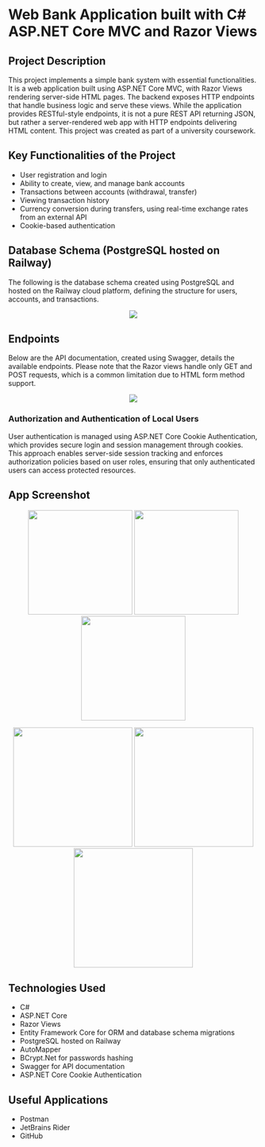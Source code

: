 # Web Bank Application built with C# ASP.NET Core MVC and Razor Views

## Project Description
This project implements a simple bank system with essential functionalities. It is a web application built using ASP.NET Core MVC, with Razor Views rendering server-side HTML pages. The backend exposes HTTP endpoints that handle business logic and serve these views. While the application provides RESTful-style endpoints, it is not a pure REST API returning JSON, but rather a server-rendered web app with HTTP endpoints delivering HTML content. This project was created as part of a university coursework.

## Key Functionalities of the Project
- User registration and login
- Ability to create, view, and manage bank accounts
- Transactions between accounts (withdrawal, transfer)
- Viewing transaction history
- Currency conversion during transfers, using real-time exchange rates from an external API
- Cookie-based authentication

## Database Schema (PostgreSQL hosted on Railway)
The following is the database schema created using PostgreSQL and hosted on the Railway cloud platform, defining the structure for users, accounts, and transactions.

<p align="center">
  <img src="https://github.com/user-attachments/assets/bcbbe16c-d6ef-4c69-985f-270b110a7f3c">
</p>

## Endpoints
Below are the API documentation, created using Swagger, details the available endpoints. Please note that the Razor views handle only GET and POST requests, which is a common limitation due to HTML form method support.

<p align="center">
  <img src="https://github.com/user-attachments/assets/9b45b2ed-2d63-4d8b-b1af-e82e5eb72fa1">
</p>

### Authorization and Authentication of Local Users
User authentication is managed using ASP.NET Core Cookie Authentication, which provides secure login and session management through cookies. This approach enables server-side session tracking and enforces authorization policies based on user roles, ensuring that only authenticated users can access protected resources.

## App Screenshot

<p align="center">
  <img src="https://github.com/user-attachments/assets/f5150261-32ee-47a7-af91-ea7822a8d77a" height="210"/>
  <img src="https://github.com/user-attachments/assets/19d0ddc8-4304-4a56-84a3-50e88c4b1902" height="210"/>
  <img src="https://github.com/user-attachments/assets/2c5b5fe6-b4b4-42f9-a573-f2112d05b8a4" height="210"/>
</p>

<p align="center">
  <img src="https://github.com/user-attachments/assets/b7776cc3-1044-4b3c-9fe8-71b7af3a1cf4" height="240"/>
  <img src="https://github.com/user-attachments/assets/43b4590e-f979-4a81-9e01-54d2aee96411" height="240"/>
  <img src="https://github.com/user-attachments/assets/a076a682-2055-4c03-8424-072a9f3278f6" height="240"/>
</p>

## Technologies Used 
- C#
- ASP.NET Core
- Razor Views
- Entity Framework Core for ORM and database schema migrations
- PostgreSQL hosted on Railway
- AutoMapper
- BCrypt.Net for passwords hashing
- Swagger for API documentation
- ASP.NET Core Cookie Authentication

## Useful Applications 
- Postman
- JetBrains Rider
- GitHub
